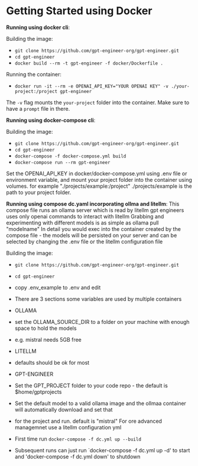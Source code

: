 # Getting Started using Docker

**Running using docker cli**:

Building the image:
- `git clone https://github.com/gpt-engineer-org/gpt-engineer.git`
- `cd gpt-engineer`
- `docker build --rm -t gpt-engineer -f docker/Dockerfile .`

Running the container:
- `docker run -it --rm -e OPENAI_API_KEY="YOUR OPENAI KEY" -v ./your-project:/project gpt-engineer`

The `-v` flag mounts the `your-project` folder into the container. Make sure to have a `prompt` file in there.

**Running using docker-compose cli**:

Building the image:
- `git clone https://github.com/gpt-engineer-org/gpt-engineer.git`
- `cd gpt-engineer`
- `docker-compose -f docker-compose.yml build`
- `docker-compose run --rm gpt-engineer`


Set the OPENAI_API_KEY in docker/docker-compose.yml using .env file or environment variable, and mount your project folder into the container using volumes. for example "./projects/example:/project" ./projects/example is the path to your project folder.


**Running using compose dc.yaml incorporating ollma and litellm**:
This compose file runs an ollama server which is read by litellm 
gpt engineers uses only openai commands to interact with litellm
Grabbing and experimenting with different models is as simple as ollama pull "modelname"
In detail you would exec into the container created by the compose file - the models will be persisted
on your server and can be selected by changing the .env file or the litellm configuration file

Building the image:
- `git clone https://github.com/gpt-engineer-org/gpt-engineer.git`
- `cd gpt-engineer`
- copy .env_example to .env and edit

- There are 3 sections some variables are used by multiple containers

- OLLAMA 
-    set the OLLAMA_SOURCE_DIR to a folder on your machine with enough space to hold the models
-    e.g. mistral needs 5GB free

- LITELLM
-    defaults should be ok for most

- GPT-ENGINEER
-    Set the GPT_PROJECT folder to your code repo - the default is $home/gptprojects
-  Set the default model to a valid ollama image and the ollmaa container will automatically download and set that
-  for the project and run. default is "mistral" For ore advanced managemnet use a litellm configuration yml
-  First time run `docker-compose -f dc.yml up --build`

- Subsequent runs can just run `docker-compose -f dc.yml up -d' to start and 'docker-compose -f dc.yml down' to shutdown


